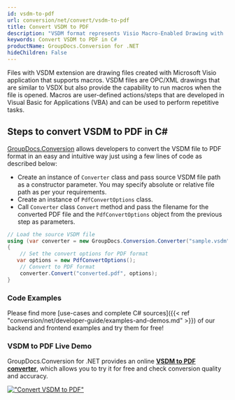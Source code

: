 ```yaml
---
id: vsdm-to-pdf
url: conversion/net/convert/vsdm-to-pdf
title: Convert VSDM to PDF
description: "VSDM format represents Visio Macro-Enabled Drawing with .vsdm extension. Learn how to convert VSDM to PDF file programmatically in C# language using GroupDocs.Conversion for .NET library."
keywords: Convert VSDM to PDF in C#
productName: GroupDocs.Conversion for .NET
hideChildren: False
---
```


Files with VSDM extension are drawing files created with Microsoft Visio application that supports macros. VSDM files are OPC/XML drawings that are similar to VSDX but also provide the capability to run macros when the file is opened. Macros are user-defined actions/steps that are developed in Visual Basic for Applications (VBA) and can be used to perform repetitive tasks.

## Steps to convert VSDM to PDF in C#

[GroupDocs.Conversion](https://products.groupdocs.com/conversion/net) allows developers to convert the VSDM file to PDF format in an easy and intuitive way just using a few lines of code as described below:

* Create an instance of `Converter` class and pass source VSDM file path as a constructor parameter. You may specify absolute or relative file path as per your requirements. 
* Create an instance of `PdfConvertOptions` class.
* Call `Converter` class `Convert` method and pass the filename for the converted PDF file and the `PdfConvertOptions` object from the previous step as parameters.

```csharp
// Load the source VSDM file
using (var converter = new GroupDocs.Conversion.Converter("sample.vsdm"))
{
    // Set the convert options for PDF format
   var options = new PdfConvertOptions();
    // Convert to PDF format
    converter.Convert("converted.pdf", options);
}
```

### Code Examples

Please find more [use-cases and complete C# sources]({{< ref "conversion/net/developer-guide/examples-and-demos.md" >}}) of our backend and frontend examples and try them for free!

### VSDM to PDF Live Demo

GroupDocs.Conversion for .NET provides an online [**VSDM to PDF converter**](https://products.groupdocs.app/conversion/vsdm-to-pdf), which allows you to try it for free and check conversion quality and accuracy.

[!["Convert VSDM to PDF"](conversion/net/images/convert-to-pdf/convert-vsdm-to-pdf.png)](https://products.groupdocs.app/conversion/vsdm-to-pdf)